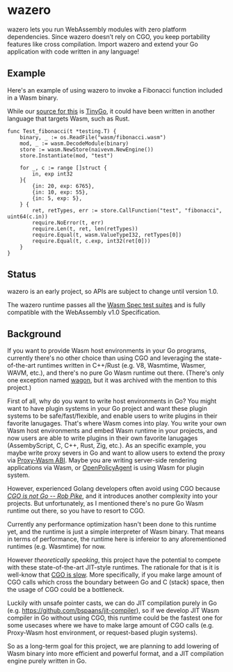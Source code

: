 # wazero

wazero lets you run WebAssembly modules with zero platform dependencies. Since wazero doesn’t rely on CGO, you keep
portability features like cross compilation. Import wazero and extend your Go application with code written in any
language!

## Example
Here's an example of using wazero to invoke a Fibonacci function included in a Wasm binary.

While our [source for this](examples/wasm/fibonacci.go) is [TinyGo](https://tinygo.org/), it could have been written in
another language that targets Wasm, such as Rust.

```golang
func Test_fibonacci(t *testing.T) {
	binary, _ := os.ReadFile("wasm/fibonacci.wasm")
	mod, _ := wasm.DecodeModule(binary)
	store := wasm.NewStore(naivevm.NewEngine())
	store.Instantiate(mod, "test")

	for _, c := range []struct {
		in, exp int32
	}{
		{in: 20, exp: 6765},
		{in: 10, exp: 55},
		{in: 5, exp: 5},
	} {
		ret, retTypes, err := store.CallFunction("test", "fibonacci", uint64(c.in))
		require.NoError(t, err)
		require.Len(t, ret, len(retTypes))
		require.Equal(t, wasm.ValueTypeI32, retTypes[0])
		require.Equal(t, c.exp, int32(ret[0]))
	}
}

```

## Status
wazero is an early project, so APIs are subject to change until version 1.0.

The wazero runtime passes all the [Wasm Spec test suites](https://github.com/WebAssembly/spec/tree/wg-1.0/test/core) and
is fully compatible with the WebAssembly v1.0 Specification.

## Background

If you want to provide Wasm host environments in your Go programs, currently there's no other choice than using CGO and leveraging the state-of-the-art runtimes written in C++/Rust (e.g. V8, Wasmtime, Wasmer, WAVM, etc.), and there's no pure Go Wasm runtime out there. (There's only one exception named [wagon](https://github.com/go-interpreter/wagon), but it was archived with the mention to this project.)

First of all, why do you want to write host environments in Go? You might want to have plugin systems in your Go project and want these plugin systems to be safe/fast/flexible, and enable users to
write plugins in their favorite lanugages. That's where Wasm comes into play. You write your own Wasm host environments and embed Wasm runtime in your projects, and now users are able to write plugins in their own favorite lanugages (AssembyScript, C, C++, Rust, Zig, etc.). As an specific example, you maybe write proxy severs in Go and want to allow users to extend the proxy via [Proxy-Wasm ABI](https://github.com/proxy-wasm/spec). Maybe you are writing server-side rendering applications via Wasm, or [OpenPolicyAgent](https://www.openpolicyagent.org/docs/latest/wasm/) is using Wasm for plugin system.

However, experienced Golang developers often avoid using CGO because [_CGO is not Go_](https://dave.cheney.net/2016/01/18/cgo-is-not-go)[ -- _Rob_ _Pike_](https://www.youtube.com/watch?v=PAAkCSZUG1c&t=757s), and it introduces another complexity into your projects. But unfortunately, as I mentioned there's no pure Go Wasm runtime out there, so you have to resort to CGO.

Currently any performance optimization hasn't been done to this runtime yet, and the runtime is just a simple interpreter of Wasm binary. That means in terms of performance, the runtime here is infereior to any aforementioned runtimes (e.g. Wasmtime) for now.

However _theoretically speaking_, this project have the potential to compete with these state-of-the-art JIT-style runtimes. The rationale for that is it is well-know that [CGO is slow](https://github.com/golang/go/issues/19574). More specifically, if you make large amount of CGO calls which cross the boundary between Go and C (stack) space, then the usage of CGO could be a bottleneck.

Luckily with unsafe pointer casts, we can do JIT compilation purely in Go (e.g. https://github.com/bspaans/jit-compiler), so if we develop JIT Wasm compiler in Go without using CGO, this runtime could be the fastest one for some usecases where we have to make large amount of CGO calls (e.g. Proxy-Wasm host environment, or request-based plugin systems).

So as a long-term goal for this project, we are planning to add lowering of Wasm binary into more efficient and powerful format, and a JIT compilation engine purely written in Go.
